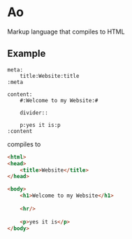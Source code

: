 # Ao
Markup language that compiles to HTML

## Example
```ao
meta:
	title:Website:title
:meta

content:
	#:Welcome to my Website:#
	
	divider::
	
	p:yes it is:p
:content
```
compiles to
```html
<html>
<head>
	<title>Website</title>
</head>

<body>
	<h1>Welcome to my Website</h1>
	
	<hr/>
	
	<p>yes it is</p>
</body>
```
